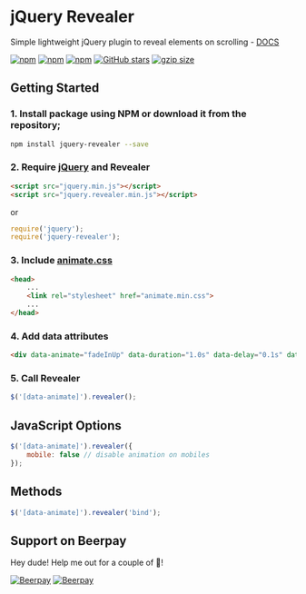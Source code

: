 # jQuery Revealer
Simple lightweight jQuery plugin to reveal elements on scrolling - [DOCS](https://bissolli.github.io/jquery-revealer/)

[![npm](https://img.shields.io/npm/v/jquery-revealer.svg)](https://www.npmjs.com/package/jquery-revealer)
[![npm](https://img.shields.io/npm/dt/jquery-revealer.svg)](https://www.npmjs.com/package/jquery-revealer)
[![npm](https://img.shields.io/npm/l/jquery-revealer.svg)](https://github.com/bissolli/jquery-revealer/blob/master/LICENSE)
[![GitHub stars](https://img.shields.io/github/stars/bissolli/jquery-revealer.svg)](https://github.com/bissolli/jquery-revealer/stargazers)
[![gzip size](http://img.badgesize.io/https://unpkg.com/jquery-revealer?compression=gzip)](https://github.com/bissolli/jquery-revealer)

## Getting Started

### 1. Install package using NPM or download it from the repository;
```bash
npm install jquery-revealer --save
```

### 2. Require [jQuery](https://jquery.com/) and Revealer
```html
<script src="jquery.min.js"></script>
<script src="jquery.revealer.min.js"></script>
```
or
```javascript
require('jquery');
require('jquery-revealer');
```

### 3. Include [animate.css](http://daneden.github.io/animate.css/)
```html
<head>
    ...
    <link rel="stylesheet" href="animate.min.css">
    ...
</head>
```

### 4. Add data attributes
```html
<div data-animate="fadeInUp" data-duration="1.0s" data-delay="0.1s" data-iteration="1">see animation</div>
```

### 5. Call Revealer
```javascript
$('[data-animate]').revealer();
```


## JavaScript Options
```javascript
$('[data-animate]').revealer({
    mobile: false // disable animation on mobiles
});
```


## Methods
```javascript
$('[data-animate]').revealer('bind');
```

## Support on Beerpay
Hey dude! Help me out for a couple of :beers:!

[![Beerpay](https://beerpay.io/bissolli/jquery-revealer/badge.svg?style=beer-square)](https://beerpay.io/bissolli/jquery-revealer)  [![Beerpay](https://beerpay.io/bissolli/jquery-revealer/make-wish.svg?style=flat-square)](https://beerpay.io/bissolli/jquery-revealer?focus=wish)
